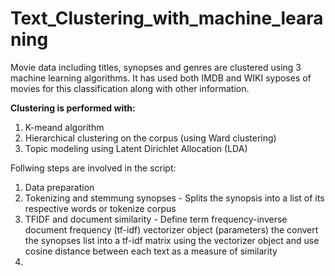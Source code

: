 # Text_Clustering_with_machine_learaning

Movie data including titles, synopses and genres are clustered using 3 machine learning algorithms. It has used both IMDB and WIKI syposes of movies for this classification along with other information.

**Clustering is performed with:**

1. K-meand algorithm
2. Hierarchical clustering on the corpus (using Ward clustering)
3. Topic modeling using Latent Dirichlet Allocation (LDA)

Follwing steps are involved in the script:

1. Data preparation
2. Tokenizing and stemmung synopses - Splits the synopsis into a list of its respective words or tokenize corpus
3. TFIDF and document similarity - Define term frequency-inverse document frequency (tf-idf) vectorizer object (parameters) the convert the synopses list 
into a tf-idf matrix using the vectorizer object and use cosine distance between each text as a measure of similarity
4. 
